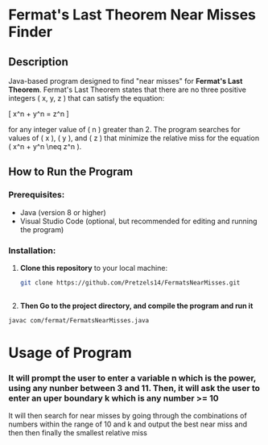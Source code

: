 # Fermat's Last Theorem Near Misses Finder

## Description
Java-based program designed to find "near misses" for **Fermat's Last Theorem**. Fermat's Last Theorem states that there are no three positive integers \( x, y, z \) that can satisfy the equation:

\[
x^n + y^n = z^n
\]

for any integer value of \( n \) greater than 2. The program searches for values of \( x \), \( y \), and \( z \) that minimize the relative miss for the equation \( x^n + y^n \neq z^n \).

## How to Run the Program

### Prerequisites:
- Java (version 8 or higher)
- Visual Studio Code (optional, but recommended for editing and running the program)

### Installation:

1. **Clone this repository** to your local machine:
   ```bash
   git clone https://github.com/Pretzels14/FermatsNearMisses.git
  
2.  **Then Go to the project directory, and compile the program and run it**
  ```bash
  javac com/fermat/FermatsNearMisses.java
```

# Usage of Program
### It will prompt the user to enter a variable n which is the power, using any nunber between 3 and 11. Then, it will ask the user to enter an uper boundary k which is any number >= 10
It will then search for near misses by going through the combinations of numbers within the range of 10 and k and output the best near miss and then then finally the smallest relative miss
